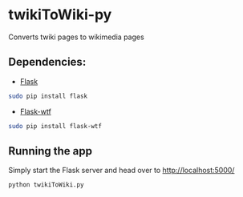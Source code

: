 # twikiToWiki-py
Converts twiki pages to wikimedia pages

## Dependencies:
* [Flask](http://flask.pocoo.org/)
``` bash
sudo pip install flask
```
* [Flask-wtf](https://flask-wtf.readthedocs.org/en/latest/)
``` bash
sudo pip install flask-wtf
```

## Running the app
Simply start the Flask server and head over to [http://localhost:5000/](http://localhost:5000/)
``` bash
python twikiToWiki.py
```